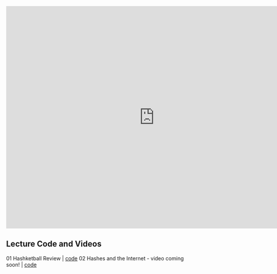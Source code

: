 <iframe src="https://calendar.google.com/calendar/embed?showTitle=0&amp;showNav=0&amp;showPrint=0&amp;showTabs=0&amp;showCalendars=0&amp;showTz=0&amp;mode=WEEK&amp;height=600&amp;wkst=1&amp;bgcolor=%23FFFFFF&amp;src=flatironschool.com_vdt6427fp5abejdevvcg6eu1hs%40group.calendar.google.com&amp;color=%232F6309&amp;ctz=America%2FNew_York" style="border-width:0" width="800" height="600" frameborder="0" scrolling="no"></iframe>

## Lecture Code and Videos
01 Hashketball Review | [code](https://github.com/learn-co-students/dc-web-031218/tree/master/01_hashketball_review)
02 Hashes and the Internet - video coming soon! | [code](https://github.com/learn-co-students/dc-web-031218/tree/master/02_hashes_and_the_internet)
